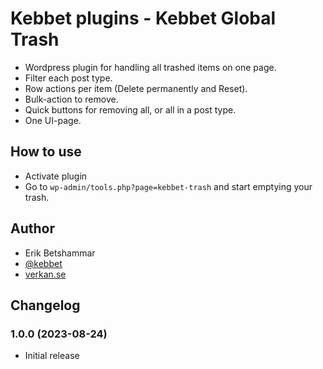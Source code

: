 # Kebbet plugins - Kebbet Global Trash
- Wordpress plugin for handling all trashed items on one page.
- Filter each post type.
- Row actions per item (Delete permanently and Reset).
- Bulk-action to remove.
- Quick buttons for removing all, or all in a post type.
- One UI-page.

## How to use
- Activate plugin
- Go to `wp-admin/tools.php?page=kebbet-trash` and start emptying your trash.

## Author
- Erik Betshammar
- [@kebbet](https://github.com/kebbet)
- [verkan.se](https://verkan.se)

## Changelog
### 1.0.0 (2023-08-24)
- Initial release

